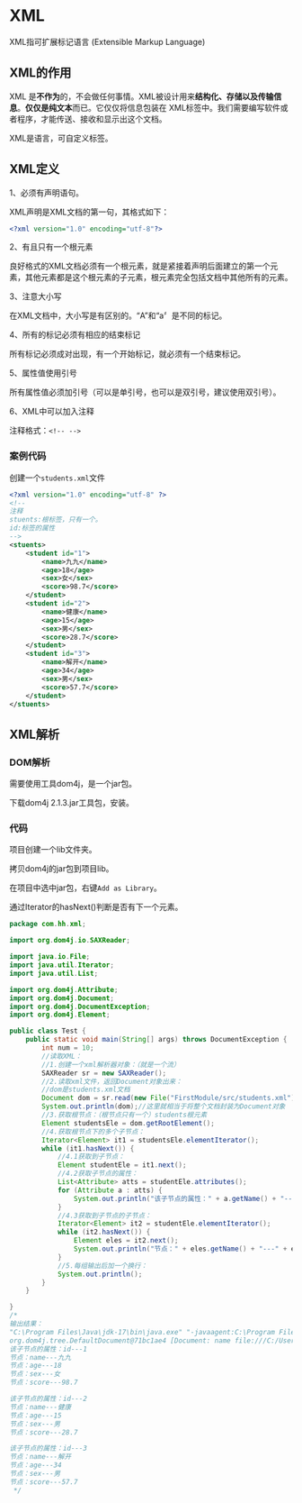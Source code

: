 # XML

XML指可扩展标记语言 (Extensible Markup Language)

## XML的作用

XML 是**不作为**的，不会做任何事情。XML被设计用来**结构化、存储以及传输信息**。**仅仅是纯文本**而已。它仅仅将信息包装在 XML标签中。我们需要编写软件或者程序，才能传送、接收和显示出这个文档。

XML是语言，可自定义标签。

## XML定义

1、必须有声明语句。

XML声明是XML文档的第一句，其格式如下：

```xml
<?xml version="1.0" encoding="utf-8"?>
```

2、有且只有一个根元素

良好格式的XML文档必须有一个根元素，就是紧接着声明后面建立的第一个元素，其他元素都是这个根元素的子元素，根元素完全包括文档中其他所有的元素。

3、注意大小写

在XML文档中，大小写是有区别的。“A”和“a〞是不同的标记。

4、所有的标记必须有相应的结束标记

所有标记必须成对出现，有一个开始标记，就必须有一个结束标记。

5、属性值使用引号

所有属性值必须加引号（可以是单引号，也可以是双引号，建议使用双引号）。

6、XML中可以加入注释

注释格式：`<!-- -->`

### 案例代码

创建一个`students.xml`文件

```xml
<?xml version="1.0" encoding="utf-8" ?>
<!--
注释
stuents:根标签，只有一个。
id:标签的属性
-->
<stuents>
    <student id="1">
        <name>九九</name>
        <age>18</age>
        <sex>女</sex>
        <score>98.7</score>
    </student>
    <student id="2">
        <name>健康</name>
        <age>15</age>
        <sex>男</sex>
        <score>28.7</score>
    </student>
    <student id="3">
        <name>解开</name>
        <age>34</age>
        <sex>男</sex>
        <score>57.7</score>
    </student>
</stuents>
```

## XML解析

### DOM解析

需要使用工具dom4j，是一个jar包。

下载dom4j 2.1.3.jar工具包，安装。

### 代码

项目创建一个lib文件夹。

拷贝dom4j的jar包到项目lib。

在项目中选中jar包，右键`Add as Library`。

通过Iterator的hasNext()判断是否有下一个元素。

```java
package com.hh.xml;

import org.dom4j.io.SAXReader;

import java.io.File;
import java.util.Iterator;
import java.util.List;

import org.dom4j.Attribute;
import org.dom4j.Document;
import org.dom4j.DocumentException;
import org.dom4j.Element;

public class Test {
    public static void main(String[] args) throws DocumentException {
        int num = 10;
        //读取XML：
        //1.创建一个xml解析器对象：（就是一个流）
        SAXReader sr = new SAXReader();
        //2.读取xml文件，返回Document对象出来：
        //dom是students.xml文档
        Document dom = sr.read(new File("FirstModule/src/students.xml"));//xml文件路径
        System.out.println(dom);//这里就相当于将整个文档封装为Document对象
        //3.获取根节点：（根节点只有一个）students根元素
        Element studentsEle = dom.getRootElement();
        //4.获取根节点下的多个子节点：
        Iterator<Element> it1 = studentsEle.elementIterator();
        while (it1.hasNext()) {
            //4.1获取到子节点：
            Element studentEle = it1.next();
            //4.2获取子节点的属性：
            List<Attribute> atts = studentEle.attributes();
            for (Attribute a : atts) {
                System.out.println("该子节点的属性：" + a.getName() + "---" + a.getText());
            }
            //4.3获取到子节点的子节点：
            Iterator<Element> it2 = studentEle.elementIterator();
            while (it2.hasNext()) {
                Element eles = it2.next();
                System.out.println("节点：" + eles.getName() + "---" + eles.getText());
            }
            //5.每组输出后加一个换行：
            System.out.println();
        }
    }

}
/*
输出结果：
"C:\Program Files\Java\jdk-17\bin\java.exe" "-javaagent:C:\Program Files\JetBrains\IntelliJ IDEA Community Edition 2023.1\lib\idea_rt.jar=57646:C:\Program Files\JetBrains\IntelliJ IDEA Community Edition 2023.1\bin" -Dfile.encoding=UTF-8 -classpath C:\Users\micha\Documents\JavaDemo\JavaDemo\out\production\FirstModule;C:\Users\micha\Documents\JavaDemo\JavaDemo\FirstModule\lib\dom4j-2.1.3.jar com.hh.xml.Test
org.dom4j.tree.DefaultDocument@71bc1ae4 [Document: name file:///C:/Users/micha/Documents/JavaDemo/JavaDemo/FirstModule/src/students.xml]
该子节点的属性：id---1
节点：name---九九
节点：age---18
节点：sex---女
节点：score---98.7

该子节点的属性：id---2
节点：name---健康
节点：age---15
节点：sex---男
节点：score---28.7

该子节点的属性：id---3
节点：name---解开
节点：age---34
节点：sex---男
节点：score---57.7
 */
```


